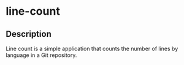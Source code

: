 # line-count

## Description
Line count is a simple application that counts the number of lines by language in a Git repository.